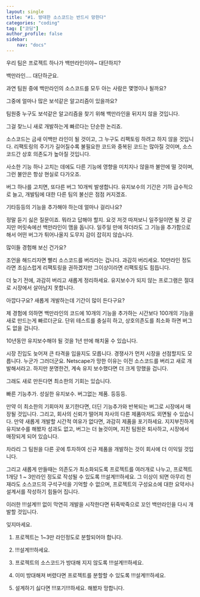 ```yaml
---
layout: single
title: "#1. 방대한 소스코드는 반드시 망한다"
categories: "coding"
tag: ["코딩"]
author_profile: false
sidebar: 
    nav: "docs"
---
```


우리 팀은 프로젝트 하나가 백만라인이야~ 대단하지?

 

백만라인.... 대단하군요.

과연 팀원 중에 백만라인의 소스코드를 모두 아는 사람은 몇명이나 될까요?

그중에 얼마나 많은 보석같은 알고리즘이 있을까요?

 

팀원중 누구도 보석같은 알고리즘을 찾기 위해 백만라인을 뒤지지 않을 것입니다.

그걸 찾느니 새로 개발하는게 빠르다는 단순한 논리죠.

 

소스코드는 금새 이백만 라인이 될 것이고, 그 누구도 리팩토링 하려고 하지 않을 것입니다. 리팩토링의 주기가 길어질수록 불필요한 코드와 중복된 코드는 많아질 것이며, 소스코드간 상호 의존도가 높아질 것입니다.

 

사소한 기능 하나 고치는 데에도 다른 기능에 영향을 미치지나 않을까 불안에 떨 것이며, 그런 불안은 항상 현실로 다가오죠.

 

버그 하나를 고치면, 또다른 버그 10개씩 발생합니다. 유지보수의 기간은 기하 급수적으로 늘고, 개발팀에 대한 다른 팀의 불신은 점점 커지겠죠.

 

기타등등의 기능을 추가해야 하는데 얼마나 걸리나요?

 

정말 듣기 싫은 질문이죠. 뭐라고 답해야 할지. 요것 저것 따져보니 일주일이면 될 것 같지만 머릿속에선 백만라인이 맴을 돕니다. 일주일 만에 하더라도 그 기능을 추가함으로 해서 어떤 버그가 튀어나올지 도무지 감이 잡히지 않습니다.

 

많이들 경험해 보신 건가요?

조언을 해드리자면 빨리 소스코드를 버리라는 겁니다. 과감히 버리세요. 10만라인 정도라면 조심스럽게 리팩토링을 권하겠지만 그이상이라면 리팩토링도 힘듭니다.

더 늦기 전에, 과감히 버리고 새롭게 정리하세요. 유지보수가 되지 않는 프로그램은 절대로 시장에서 살아남지 못합니다.

 

아깝다구요? 새롭게 개발하는데 기간이 많이 든다구요?

제 경험에 의하면 백만라인의 코드에 10개의 기능을 추가하는 시간보다 100개의 기능을 새로 만드는게 빠르더군요. 단위 테스트를 충실히 하고, 상호의존도를 최소화 하면 버그도 없을 겁니다.

10년동안 유지보수해야 될 것을 1년 만에 해치울 수 있습니다.

 

시장 진입도 늦어져 큰 타격을 입을지도 모릅니다. 경쟁사가 먼저 시장을 선점할지도 모릅니다. 누군가 그러더군요. Netscape가 망한 이유는 이전 소스코드를 버리고 새로 개발해서라고. 하지만 분명한건, 계속 유지 보수했다면 더 크게 망했을 겁니다.

 

그래도 새로 만든다면 최소한의 기회는 있습니다.

빠른 기능추가. 성실한 유지보수. 버그없는 제품. 등등등.

만약 이 최소한의 기회마저 포기한다면, 더딘 기능추가와 반복되는 버그로 시장에서 매장될 것입니다. 그리고, 회사의 신뢰가 떨어져 자사의 다른 제품마저도 외면될 수 있습니다. 만약 새롭게 개발할 시간적 여유가 없다면, 과감히 제품을 포기하세요. 지지부진하게 유지보수를 해봤자 성과도 없고, 버그는 더 늘것이며, 지친 팀원은 퇴사하고, 시장에서 매장되게 되어 있습니다.

차라리 그 팀원을 다른 곳에 투자하여 신규 제품을 개발하는 것이 회사에 더 이익일 것입니다.

 

그리고 새롭게 만들때는 의존도가 최소화되도록 프로젝트를 여러개로 나누고, 프로젝트 1개당 1 ~ 3만라인 정도로 작성될 수 있도록 !!!설계!!!하세요. 그 이상이 되면 아무리 천재라도 소스코드의 구석구석을 기억할 수 없으며, 프로젝트의 구성요소에 대한 요약서나 설계서를 작성하기 힘들어 집니다.

이러한 !!!설계!!! 없이 막연히 개발을 시작한다면 뒤죽박죽으로 꼬인 백만라인을 다시 개발할 것입니다.

 

잊지마세요.

1. 프로젝트는 1~3만 라인정도로 분할되어야 합니다.

2. !!!설계!!!하세요.

3. 프로젝트의 소스코드가 방대해 지지 않도록 !!!설계!!!하세요.

4. 이미 방대해져 버렸다면 프로젝트를 분할할 수 있도록 !!!설계!!!하세요.

5. 설계하기 싫다면 !!!포기!!!하세요. 해봤자 망합니다.